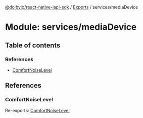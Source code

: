 [@dolbyio/react-native-iapi-sdk](../README.md) / [Exports](../modules.md) / services/mediaDevice

# Module: services/mediaDevice

## Table of contents

### References

- [ComfortNoiseLevel](services_mediaDevice.md#comfortnoiselevel)

## References

### ComfortNoiseLevel

Re-exports: [ComfortNoiseLevel](../enums/services_mediaDevice_ComfortNoiseLevel.ComfortNoiseLevel.md)
